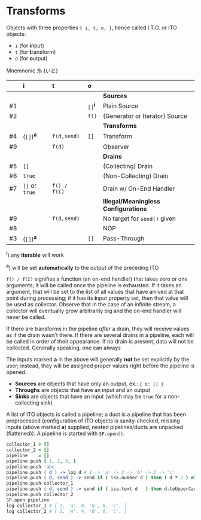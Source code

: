 



# Transforms


Objects with three properties `{ i, t, o, }`, hence called I.T.O. or ITO objects:

* `i` (for **i**nput)
* `t` (for **t**ransform)
* `o` (for **o**utput)

Mnemnonic 糸 (いと)


|    | i                      | t            | o                    |                                        |
|:---|:-----------------------|:-------------|:---------------------|:---------------------------------------|
|    |                        |              |                      | **Sources**                            |
| #1 |                        |              | `[]`<sup>**i**</sup> | Plain Source                           |
| #2 |                        |              | `f()`                | (Generator or Iterator) Source         |
|    |                        |              |                      | **Transforms**                         |
| #4 | (`[]`)<sup>**a**</sup> | `f(d,send)`  | `[]`                 | Transform                              |
| #9 |                        | `f(d)`       |                      | Observer                               |
|    |                        |              |                      | **Drains**                             |
| #5 | `[]`                   |              |                      | (Collecting) Drain                     |
| #6 | `true`                 |              |                      | (Non-Collecting) Drain                 |
| #7 | `[]` or `true`         | `f() / f(Σ)` |                      | Drain w/ On-End Handler                |
|    |                        |              |                      | **Illegal/Meaningless Configurations** |
| #9 |                        | `f(d,send)`  |                      | No target for `send()` given           |
| #8 |                        |              |                      | NOP                                    |
| #3 | (`[]`)<sup>**a**</sup> |              | `[]`                 | Pass-Through                           |

<sup>**i**</sup>) any **iterable** will work<br>

<sup>**a**</sup>) will be set **automatically** to the output of the preceding ITO<br>

`f() / f(Σ)` signifies a function (an on-end handler) that takes zero or one arguments; it will be called
once the pipeline is exhausted. If it takes an argument, that will be set to the list of all values that
have arrived at that point during processing; if it has its **i**nput property set, then that value will be
used as collector. Observe that in the case of an infinite stream, a collector will eventually grow
arbitrarily big and the on-end handler will never be called.

If there are transforms in the pipeline *after* a drain, they will receive values as if the drain wasn't
there. If there are several drains in a pipeline, each will be called in order of their appearance. If no
drain is present, data will not be collected. Generally speaking, one can always


The inputs marked **a** in the above will generally **not** be set explicitly by the user; instead, they will
be assigned proper values right before the pipeline is opened.

* **Sources** are objects that have only an output, ex.: `{ o: [] }`
* **Throughs** are objects that have an input and an output
* **Sinks** are objects that have an input (which may be `true` for a non-collecting sink)

A list of ITO objects is called a pipeline; a duct is a pipeline that has been preprocessed (configuration
of ITO objects is sanity-checked, missing inputs (above marked **a**) supplied, nested pipelines/ducts are
unpacked (flattened)). A pipeline is started with `SP.open()`.

```coffee
collector_1 = []
collector_2 = []
pipeline    = []
pipeline.push [ 1, 2, 3, ]
pipeline.push 'abc'
pipeline.push ( d ) -> log d # 1 -> 'a' -> 2 -> 'b' -> 3 -> 'c'
pipeline.push ( d, send ) -> send if ( isa.number d ) then ( d * 2 ) else d
pipeline.push collector_1
pipeline.push ( d, send ) -> send if ( isa.text d   ) then d.toUpperCase() else d
pipeline.push collector_2
SP.open pipeline
log collector_1 # [ 2, 'a', 4, 'b', 6, 'c', ]
log collector_2 # [ 2, 'A', 4, 'B', 6, 'C', ]
```













